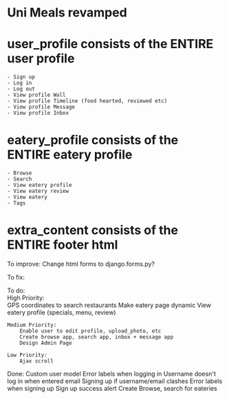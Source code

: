 # Uni Meals revamped

# user_profile consists of the ENTIRE user profile
	- Sign up
	- Log in
	- Log out
	- View profile Wall
	- View profile Timeline (food hearted, reviewed etc)
	- View profile Message
	- View profile Inbox 
	
# eatery_profile consists of the ENTIRE eatery profile
	- Browse
	- Search
	- View eatery profile
	- View eatery review
	- View eatery
	- Tags
	
# extra_content consists of the ENTIRE footer html

To improve:
	Change html forms to django.forms.py?

To fix:

To do:		
	High Priority:		
		GPS coordinates to search restaurants
		Make eatery page dynamic
		View eatery profile (specials, menu, review)
	
	Medium Priority:
		Enable user to edit profile, upload_photo, etc
		Create browse app, search app, inbox + message app
		Design Admin Page	
		
	Low Priority:
		Ajax scroll

Done:
	Custom user model
	Error labels when logging in
	Username doesn't log in when entered email
	Signing up if username/email clashes
	Error labels when signing up
	Sign up success alert
	Create Browse, search for eateries